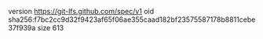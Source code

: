 version https://git-lfs.github.com/spec/v1
oid sha256:f7bc2cc9d32f9423af65f06ae355caad182bf23575587178b8811cebe37f939a
size 613
